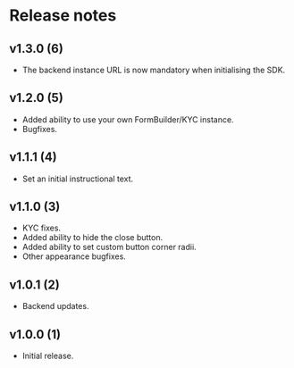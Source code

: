 # Release notes

## v1.3.0 (6)
- The backend instance URL is now mandatory when initialising the SDK.  

## v1.2.0 (5)
- Added ability to use your own FormBuilder/KYC instance.
- Bugfixes.

## v1.1.1 (4)
- Set an initial instructional text.

## v1.1.0 (3)
- KYC fixes.
- Added ability to hide the close button.
- Added ability to set custom button corner radii.
- Other appearance bugfixes.

## v1.0.1 (2)
- Backend updates.

## v1.0.0 (1)
- Initial release.
